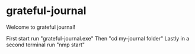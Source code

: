 # grateful-journal

Welcome to grateful journal!

First start run "grateful-journal.exe"
Then "cd my-journal folder"
Lastly in a second terminal run "nmp start"
